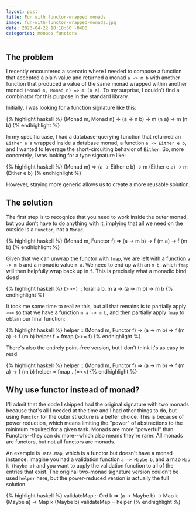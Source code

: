 ```yaml
---
layout: post
title: Fun with functor-wrapped monads
image: fun-with-functor-wrapped-monads.jpg
date: 2023-04-22 18:18:50 -0400
categories: monads functors
---
```


## The problem

I recently encountered a scenario where I needed to compose a function that accepted a plain value and returned a monad `a -> m b` with another function that produced a value of the same monad wrapped within another monad `(Monad m, Monad n) => m (n a)`. To my surprise, I couldn't find a combinator for this purpose in the standard library.

Initially, I was looking for a function signature like this:

{% highlight haskell %}
(Monad m, Monad n) => (a -> n b) -> m (n a) -> m (n b)
{% endhighlight %}

In my specific case, I had a database-querying function that returned an `Either e a` wrapped inside a database monad, a function `a -> Either e b`, and I wanted to leverage the short-circuiting behavior of `Either`. So, more concretely, I was looking for a type signature like:

{% highlight haskell %}
(Monad m) => (a -> Either e b) -> m (Either e a) -> m (Either e b)
{% endhighlight %}

However, staying more generic allows us to create a more reusable solution.

## The solution

The first step is to recognize that you need to work inside the outer monad, but you don't have to do anything with it, implying that all we need on the outside is a `Functor`, not a `Monad`.

{% highlight haskell %}
(Monad m, Functor f) => (a -> m b) -> f (m a) -> f (m b)
{% endhighlight %}

Given that we can unwrap the functor with `fmap`, we are left with a function `a -> m b` and a monadic value `m a`. We need to end up with an `m b`, which `fmap` will then helpfully wrap back up in `f`. This is precisely what a monadic bind does!

{% highlight haskell %}
(>>=) :: forall a b. m a -> (a -> m b) -> m b
{% endhighlight %}

It took me some time to realize this, but all that remains is to partially apply `>>=` so that we have a function `m a -> m b`, and then partially apply `fmap` to obtain our final function:

{% highlight haskell %}
helper :: (Monad m, Functor f) => (a -> m b) -> f (m a) -> f (m b)
helper f = fmap (>>= f)
{% endhighlight %}

There's also the entirely point-free version, but I don't think it's as easy to read.

{% highlight haskell %}
helper :: (Monad m, Functor f) => (a -> m b) -> f (m a) -> f (m b)
helper = fmap . (=<<)
{% endhighlight %}

## Why use functor instead of monad?

I'll admit that the code I shipped had the original signature with two monads because that's all I needed at the time and I had other things to do, but using `Functor` for the outer structure is a better choice. This is because of power reduction, which means limiting the "power" of abstractions to the minimum required for a given task. Monads are more "powerful" than Functors--they can do more--which also means they're rarer. All monads are functors, but not all functors are monads.

An example is `Data.Map`, which is a functor but doesn't have a monad instance. Imagine you had a validation function `a -> Maybe b`, and a map `Map k (Maybe a)` and you want to apply the validation function to all of the entries that exist. The original two-monad signature version couldn't be used `helper` here, but the power-reduced version is actually the full solution.

{% highlight haskell %}
validateMap :: Ord k => (a -> Maybe b) -> Map k (Maybe a) -> Map k (Maybe b)
validateMap = helper
{% endhighlight %}
